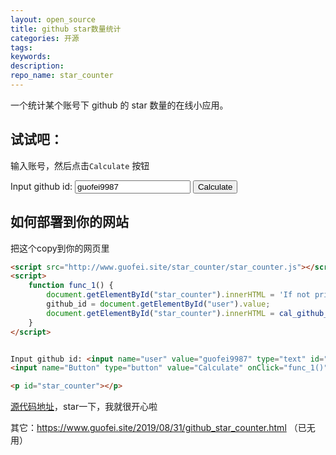 ```yaml
---
layout: open_source
title: github star数量统计
categories: 开源
tags:
keywords:
description:
repo_name: star_counter
---
```



一个统计某个账号下 github 的 star 数量的在线小应用。  

## 试试吧：
输入账号，然后点击`Calculate` 按钮  


<script src="https://www.guofei.site/star_counter/star_counter.js"></script>


<script>
    function func_1() {
        document.getElementById("star_counter").innerHTML = 'Loading...';
        github_id = document.getElementById("user").value;

        setTimeout(() => {
            const result = cal_github_star(github_id);
            document.getElementById("star_counter").innerHTML = result;
        }, 100);
    }
</script>


Input github id: <input name="user" value="guofei9987" type="text" id="user">
<input name="Button" type="button" value="Calculate" onClick="func_1()">

<p id="star_counter"></p>






## 如何部署到你的网站
把这个copy到你的网页里
```html
<script src="http://www.guofei.site/star_counter/star_counter.js"></script> <!--引用js代码-->
<script>
    function func_1() {
        document.getElementById("star_counter").innerHTML = 'If not print for seconds, please refresh';
        github_id = document.getElementById("user").value;
        document.getElementById("star_counter").innerHTML = cal_github_star(github_id);
    }
</script>


Input github id: <input name="user" value="guofei9987" type="text" id="user">
<input name="Button" type="button" value="Calculate" onClick="func_1()">

<p id="star_counter"></p>
```

[源代码地址](https://github.com/guofei9987/star_counter)，star一下，我就很开心啦  


其它：https://www.guofei.site/2019/08/31/github_star_counter.html （已无用）